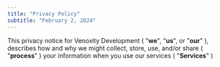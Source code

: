 ```yaml
---
title: "Privacy Policy"
subtitle: "February 2, 2024"
---
```


<div>
  <span>
    This privacy notice for
    <bdt>Venoxity Development</bdt>
    (
      "<strong>we</strong>",
      "<strong>us</strong>", or
      "<strong>our</strong>"
    ), describes how and why we might collect, store, use, and/or share ( "<strong>process</strong>" ) your information when you use our services (
      "<strong>Services</strong>"
    )
  </span>
</div>
